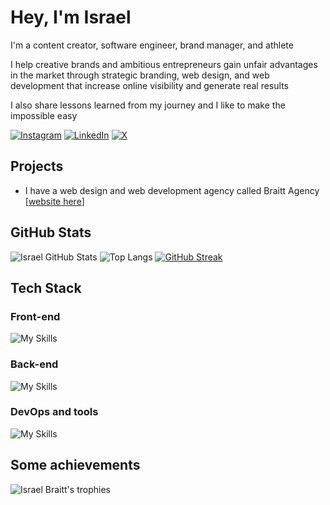 # Hey, I'm Israel
I'm a content creator, software engineer, brand manager, and athlete

I help creative brands and ambitious entrepreneurs gain unfair advantages in the market through strategic branding, web design, and web development that increase online visibility and generate real results

I also share lessons learned from my journey and I like to make the impossible easy

[![Instagram](https://img.shields.io/badge/Instagram-E4405F?style=for-the-badge&logo=instagram&logoColor=white)](https://instagram.com/israelbraitt)
[![LinkedIn](https://img.shields.io/badge/LinkedIn-0077B5?style=for-the-badge&logo=linkedin&logoColor=white)](https://linkedin.com/in/israelbraitt)
[![X](https://img.shields.io/badge/X%20(Twitter)-000000?style=for-the-badge&logo=x&logoColor=white)](https://x.com/israelbraitt)

## Projects
- I have a web design and web development agency called Braitt Agency [[website here](https://www.braittagency.com)]

## GitHub Stats
![Israel GitHub Stats](https://github-readme-stats.vercel.app/api?username=israelbraitt&show_icons=true&title_color=fff&icon_color=20c20e&text_color=9e9e9e&bg_color=0d1117)
![Top Langs](https://github-readme-stats.vercel.app/api/top-langs/?username=israelbraitt&show_icons=true&layout=compact&langs_count=8&title_color=fff&text_color=9e9e9e&bg_color=0d1117)
[![GitHub Streak](https://streak-stats.demolab.com?user=israelbraitt&theme=dark&mode=weekly)](https://git.io/streak-stats)

## Tech Stack
### Front-end
![My Skills](https://skillicons.dev/icons?i=html,css,js,typescript,react)

### Back-end
![My Skills](https://skillicons.dev/icons?i=python,java,mysql,nodejs)

### DevOps and tools
![My Skills](https://skillicons.dev/icons?i=git,figma,godot)

## Some achievements
![Israel Braitt's trophies](https://github-profile-trophy.vercel.app/?username=israelbraitt&theme=darkhub&no-frame=true&rank=SECRET,SSS,SS,S,AAA,AA,A)
